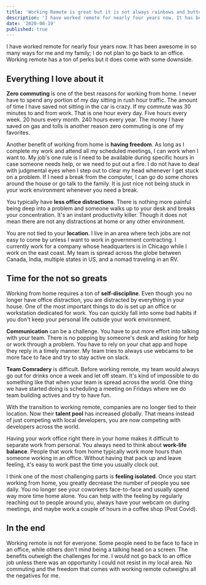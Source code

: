 ```yaml
---
title: 'Working Remote is great but it is not always rainbows and butterflies'
description: 'I have worked remote for nearly four years now. It has been awesome in so many ways to me and my family I do not plan to go back to an office. Working remote has a ton of perks but it does come with some downside.'
date: '2020-08-19'
published: true
---
```


I have worked remote for nearly four years now. It has been awesome in so many ways for me and my family; I do not plan to go back to an office. Working remote has a ton of perks but it does come with some downside.

## Everything I love about it
**Zero commuting** is one of the best reasons for working from home. I never have to spend any portion of my day sitting in rush hour traffic. The amount of time I have saved not sitting in the car is crazy. If my commute was 30 minutes to and from work. That is one hour every day. Five hours every week. 20 hours every month. 240 hours every year. The money I have saved on gas and tolls is another reason zero commuting is one of my favorites.

Another benefit of working from home is **having freedom**. As long as I complete my work and attend all my scheduled meetings, I can work when I want to. My job's one rule is I need to be available during specific hours in case someone needs help, or we need to put out a fire. I do not have to deal with judgmental eyes when I step out to clear my head whenever I get stuck on a problem. If I need a break from the computer, I can go do some chores around the house or go talk to the family. It is just nice not being stuck in your work environment whenever you need a break.

You typically have **less office distractions**. There is nothing more painful being deep into a problem and someone walks up to your desk and breaks your concentration. It's an instant productivity killer. Though it does not mean there are not any distractions at home or any other environment.

You are not tied to your **location**. I live in an area where tech jobs are not easy to come by unless I want to work in government contracting. I currently work for a company whose headquarters is in Chicago while I work on the east coast. My team is spread across the globe between Canada, India, multiple states in US, and a nomad traveling in an RV.

## Time for the not so greats
Working from home requires a ton of **self-discipline**. Even though you no longer have office distraction, you are distracted by everything in your house. One of the most important things to do is set up an office or workstation dedicated for work. You can quickly fall into some bad habits if you don't keep your personal life outside your work environment.

**Communication** can be a challenge. You have to put more effort into talking with your team. There is no popping by someone's desk and asking for help or work through a problem. You have to rely on your chat app and hope they reply in a timely manner. My team tries to always use webcams to be more face to face and try to stay active on slack.

**Team Comradery** is difficult. Before working remote, my team would always go out for drinks once a week and let off steam. It's kind of impossible to do something like that when your team is spread across the world. One thing we have started doing is scheduling a meeting on Fridays where we do team building actives and try to have fun.

With the transition to working remote, companies are no longer tied to their location. Now their **talent pool** has increased globally. That means instead of just competing with local developers, you are now competing with developers across the world.

Having your work office right there in your home makes it difficult to separate work from personal. You always need to think about **work-life balance**. People that work from home typically work more hours than someone working in an office. Without having that pack up and leave feeling, it's easy to work past the time you usually clock out.

I think one of the most challenging parts is **feeling isolated**. Once you start working from home, you greatly decrease the number of people you see daily. You no longer see your coworkers face-to-face and usually spend way more time home alone. You can help with the feeling by regularly reaching out to people around you, always have your webcam on during meetings, and maybe work a couple of hours in a coffee shop (Post Covid).

## In the end
Working remote is not for everyone. Some people need to be face to face in an office, while others don't mind being a talking head on a screen. The benefits outweigh the challenges for me. I would not go back to an office job unless there was an opportunity I could not resist in my local area. No commuting and the freedom that comes with working remote outweighs all the negatives for me.

